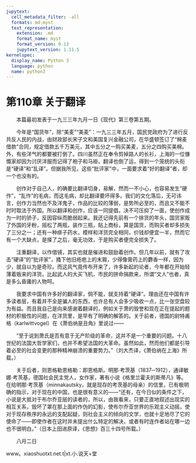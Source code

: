 ```yaml
---
jupytext:
  cell_metadata_filter: -all
  formats: md:myst
  text_representation:
    extension: .md
    format_name: myst
    format_version: 0.13
    jupytext_version: 1.11.5
kernelspec:
  display_name: Python 3
  language: python
  name: python3
---
```

# 第110章  关于翻译 

　　本篇最初发表于一九三三年九月一日《现代》第三卷第五期。 

　　今年是“国货年”，除“美麦”“美麦”：一九三三年五月，国民党政府为了进行反共反人民的内战，由财政部长宋子文和美国复兴金融公司，在华盛顿签订了“棉麦借款”合同，规定借款五千万美元，其中五分之一购买美麦，五分之四购买美棉。外，有些洋气的都要被打倒了。四川虽然正在奉令剪掉路人的长衫，上海的一位慷慨家却因为讨厌洋服而记得了袍子和马褂。翻译也倒了运，得到一个笼统的头衔是“硬译”和“乱译”。但据我所见，这些“批评家”中，一面要求着“好的翻译”者，却一个也没有的。 

　　创作对于自己人，的确要比翻译切身，易解，然而一不小心，也容易发生“硬作”，“乱作”的毛病，而这毛病，却比翻译要坏得多。我们的文化落后，无可讳言，创作力当然也不及洋鬼子，作品的比较的薄弱，是势所必至的，而且又不能不时时取法于外国。所以翻译和创作，应该一同提倡，决不可压抑了一面，使创作成为一时的骄子，反因容纵而脆弱起来。我还记得先前有一个排货的年头，国货家贩了外国的牙粉，摇松了两瓶，装作三瓶，贴上商标，算是国货，而购买者却多损失了三分之一；还有一种痱子药水，模样和洋货完全相同，价钱却便宜一半，然而它有一个大缺点，是搽了之后，毫无功效，于是购买者便完全损失了。 

　　注重翻译，以作借镜，其实也就是催进和鼓励着创作。但几年以前，就有了攻击“硬译”的“批评家”，搔下他旧疮疤上的末屑，少得像膏药上的麝香一样，因为少，就自以为是奇珍。而这风气竟传布开来了，许多新起的论者，今年都在开始轻薄着贩来的洋货。比起武人的大买飞机，市民的拼命捐款来，所谓“文人”也者，真是多么昏庸的人物呵。 

　　我要求中国有许多好的翻译家，倘不能，就支持着“硬译”。理由还在中国有许多读者层，有着并不全是骗人的东西，也许总有人会多少吸收一点，比一张空盘较为有益。而且我自己是向来感谢着翻译的，例如关于萧的毁誉和现在正在提起的题材的积极性的问题，在洋货里，是早有了明确的解答的。关于前者，德国的尉特甫格（karlwittvogel）在《萧伯纳是丑角》里说过—— 

　　“至于说到萧氏是否有意于无产阶级的革命，这并不是一个重要的问题。十八世纪的法国大哲学家们，也并不希望法国的大革命。虽然如此，然而他们都是引导着必至的社会变更的那种精神崩溃的重要势力。”（刘大杰译，《萧伯纳在上海》所载。） 

　　关于后者，则恩格勒恩格勒：即恩格斯。明那·考茨基（1837─1912），通译敏娜·考茨基，德国社会民主党人，女作家，著有小说《格里兰霍夫的斯蒂凡》等。在给明那·考茨基（minnakautsky，就是现存的考茨基的母亲）的信里，已有极明确的指示，对于现在的中国，也是很有意义的——“还有，在今日似的条件之下，小说是大抵对于布尔乔亚层的读者的，所以，由我看来，只要正直地叙述出现实的相互关系，毁坏了罩在那上面的作伪的幻影，使布尔乔亚世界的乐观主义动摇，使对于现存秩序的永远的支配起疑，则社会主义的倾向的文学，也就十足地尽了它的使命了——即使作者在这时并未提出什么特定的解决，或者有时连作者站在哪一边也不很明白。”（日本上田进原译，《思想》百三十四号所载。） 

　　八月二日 

www。xiaoshuotxt.net.t|xt.小.说天+堂 


